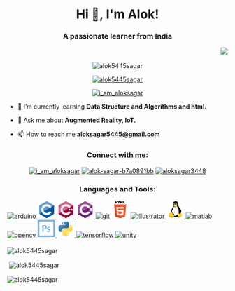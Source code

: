 <h1 align="center">Hi 👋, I'm Alok!</h1>
<h3 align="center">A passionate learner from India</h3>

<p align="right"> <img src="https://img.etimg.com/thumb/width-1200,height-900,imgsize-638053,resizemode-1,msid-84146083/prime/technology-and-startups/booting-up-developer-economy-how-tech-startups-are-helping-coders-build-and-test-software-faster.jpg" /> </p>


<p align="middle"> <img src="https://komarev.com/ghpvc/?username=alok5445sagar&label=Profile%20views&color=0e75b6&style=flat" alt="alok5445sagar" /> </p>



<p align="middle"> <a href="https://github.com/ryo-ma/github-profile-trophy"><img src="https://github-profile-trophy.vercel.app/?username=alok5445sagar" alt="alok5445sagar" /></a> </p>



<p align="middle"> <a href="https://twitter.com/i_am_aloksagar" target="blank"><img src="https://img.shields.io/twitter/follow/i_am_aloksagar?logo=twitter&style=for-the-badge" alt="i_am_aloksagar" /></a> </p>



- 🌱 I’m currently learning **Data Structure and Algorithms and html.**

- 💬 Ask me about **Augmented Reality, IoT.**

- 📫 How to reach me **aloksagar5445@gmail.com**



<h3 align="middle">Connect with me:</h3>


<p align="middle">
<a href="https://twitter.com/i_am_aloksagar" target="blank"><img align="center" src="https://raw.githubusercontent.com/rahuldkjain/github-profile-readme-generator/master/src/images/icons/Social/twitter.svg" alt="i_am_aloksagar" height="30" width="40" /></a>
<a href="https://linkedin.com/in/alok-sagar-b7a0891bb" target="blank"><img align="center" src="https://raw.githubusercontent.com/rahuldkjain/github-profile-readme-generator/master/src/images/icons/Social/linked-in-alt.svg" alt="alok-sagar-b7a0891bb" height="30" width="40" /></a>
<a href="https://instagram.com/aloksagar3448" target="blank"><img align="center" src="https://raw.githubusercontent.com/rahuldkjain/github-profile-readme-generator/master/src/images/icons/Social/instagram.svg" alt="aloksagar3448" height="30" width="40" /></a>
</p>



<h3 align="middle">Languages and Tools:</h3>
<p align="left"> <a href="https://www.arduino.cc/" target="_blank" rel="noreferrer"> <img src="https://cdn.worldvectorlogo.com/logos/arduino-1.svg" alt="arduino" width="40" height="40"/> </a> <a href="https://www.cprogramming.com/" target="_blank" rel="noreferrer"> <img src="https://raw.githubusercontent.com/devicons/devicon/master/icons/c/c-original.svg" alt="c" width="40" height="40"/> </a> <a href="https://www.w3schools.com/cpp/" target="_blank" rel="noreferrer"> <img src="https://raw.githubusercontent.com/devicons/devicon/master/icons/cplusplus/cplusplus-original.svg" alt="cplusplus" width="40" height="40"/> </a> <a href="https://www.w3schools.com/cs/" target="_blank" rel="noreferrer"> <img src="https://raw.githubusercontent.com/devicons/devicon/master/icons/csharp/csharp-original.svg" alt="csharp" width="40" height="40"/> </a> <a href="https://git-scm.com/" target="_blank" rel="noreferrer"> <img src="https://www.vectorlogo.zone/logos/git-scm/git-scm-icon.svg" alt="git" width="40" height="40"/> </a> <a href="https://www.w3.org/html/" target="_blank" rel="noreferrer"> <img src="https://raw.githubusercontent.com/devicons/devicon/master/icons/html5/html5-original-wordmark.svg" alt="html5" width="40" height="40"/> </a> <a href="https://www.adobe.com/in/products/illustrator.html" target="_blank" rel="noreferrer"> <img src="https://www.vectorlogo.zone/logos/adobe_illustrator/adobe_illustrator-icon.svg" alt="illustrator" width="40" height="40"/> </a> <a href="https://www.linux.org/" target="_blank" rel="noreferrer"> <img src="https://raw.githubusercontent.com/devicons/devicon/master/icons/linux/linux-original.svg" alt="linux" width="40" height="40"/> </a> <a href="https://www.mathworks.com/" target="_blank" rel="noreferrer"> <img src="https://upload.wikimedia.org/wikipedia/commons/2/21/Matlab_Logo.png" alt="matlab" width="40" height="40"/> </a> <a href="https://opencv.org/" target="_blank" rel="noreferrer"> <img src="https://www.vectorlogo.zone/logos/opencv/opencv-icon.svg" alt="opencv" width="40" height="40"/> </a> <a href="https://www.photoshop.com/en" target="_blank" rel="noreferrer"> <img src="https://raw.githubusercontent.com/devicons/devicon/master/icons/photoshop/photoshop-line.svg" alt="photoshop" width="40" height="40"/> </a> <a href="https://www.python.org" target="_blank" rel="noreferrer"> <img src="https://raw.githubusercontent.com/devicons/devicon/master/icons/python/python-original.svg" alt="python" width="40" height="40"/> </a> <a href="https://www.tensorflow.org" target="_blank" rel="noreferrer"> <img src="https://www.vectorlogo.zone/logos/tensorflow/tensorflow-icon.svg" alt="tensorflow" width="40" height="40"/> </a> <a href="https://unity.com/" target="_blank" rel="noreferrer"> <img src="https://www.vectorlogo.zone/logos/unity3d/unity3d-icon.svg" alt="unity" width="40" height="40"/> </a> </p>

<p><img align="middle" src="https://github-readme-stats.vercel.app/api/top-langs?username=alok5445sagar&show_icons=true&locale=en&layout=compact" alt="alok5445sagar" /></p>

<p>&nbsp;<img align="center" src="https://github-readme-stats.vercel.app/api?username=alok5445sagar&show_icons=true&locale=en" alt="alok5445sagar" /></p>

<p><img align="center" src="https://github-readme-streak-stats.herokuapp.com/?user=alok5445sagar&" alt="alok5445sagar" /></p>
